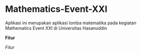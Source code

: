 # Mathematics-Event-XXI

Aplikasi ini merupakan aplikasi lomba matematika pada kegiatan Mathematics Event XXI di Universitas Hasanuddin

**Fitur**

*Fitur*


